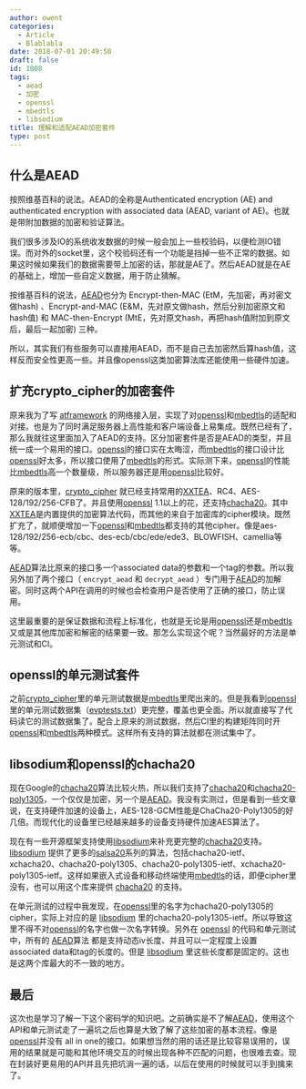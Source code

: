 ```yaml
---
author: owent
categories:
  - Article
  - Blablabla
date: 2018-07-01 20:49:50
draft: false
id: 1808
tags: 
  - aead
  - 加密
  - openssl
  - mbedtls
  - libsodium
title: 理解和适配AEAD加密套件
type: post
---
```


什么是AEAD
-----------------------------
按照维基百科的说法。AEAD的全称是Authenticated encryption (AE) and authenticated encryption with associated data (AEAD, variant of AE)。也就是带附加数据的加密和验证算法。

我们很多涉及IO的系统收发数据的时候一般会加上一些校验码，以便检测IO错误。而对外的socket里，这个校验码还有一个功能是挡掉一些不正常的数据。如果这时候如果我们的数据需要带上加密的话，那就是AE了。然后AEAD就是在AE的基础上，增加一些自定义数据，用于防止猜解。

按维基百科的说法，[AEAD][1]也分为 Encrypt-then-MAC (EtM，先加密，再对密文做hash) 、Encrypt-and-MAC (E&M，先对原文做hash，然后分别加密原文和hash值) 和 MAC-then-Encrypt (MtE，先对原文hash，再把hash值附加到原文后，最后一起加密) 三种。

所以，其实我们有些服务可以直接用AEAD，而不是自己去加密然后算hash值，这样反而安全性更高一些。并且像openssl这类加密算法库还能使用一些硬件加速。

扩充crypto_cipher的加密套件
-----------------------------
原来我为了写 [atframework][5] 的网络接入层，实现了对[openssl][6]和[mbedtls][7]的适配和对接。也是为了同时满足服务器上高性能和客户端设备上易集成。既然已经有了，那么我就往这里面加入了AEAD的支持。区分加密套件是否是AEAD的类型，并且统一成一个易用的接口。[openssl][6]的接口实在太晦涩，而[mbedtls][7]的接口设计比[openssl][6]好太多，所以接口使用了[mbedtls][7]的形式。实际测下来，[openssl][6]的性能比[mbedtls][7]高一个数量级，所以服务器还是用[openssl][6]比较好。

原来的版本里，[crypto_cipher][2] 就已经支持常用的[XXTEA][9]、RC4、AES-128/192/256-CFB了。并且使用[openssl][6] 1.1以上的花，还支持[chacha20][8]。其中[XXTEA][9]是内置提供的加密算法代码，而其他的来自于加密库的cipher模块。既然扩充了，就顺便增加一下[openssl][6]和[mbedtls][7]都支持的其他cipher。像是aes-128/192/256-ecb/cbc、des-ecb/cbc/ede/ede3、BLOWFISH、camellia等等。

[AEAD][1]算法比原来的接口多一个associated data的参数和一个tag的参数。所以我另外加了两个接口（ ```encrypt_aead``` 和 ```decrypt_aead``` ）专门用于[AEAD][1]的加解密。同时这两个API在调用的时候也会检查用户是否使用了正确的接口，防止误用。

这里最重要的是保证数据和流程上标准化，也就是无论是用[openssl][6]还是[mbedtls][7]又或是其他库加密和解密的结果要一致。那怎么实现这个呢？当然最好的方法是单元测试和CI。

openssl的单元测试套件
-----------------------------
之前[crypto_cipher][2]里的单元测试数据是[mbedtls][7]里爬出来的。但是我看到[openssl][6]里的单元测试数据集（[evptests.txt][4]）更完整，覆盖也更全面。所以就直接写了代码读它的测试数据集了。配合上原来的测试数据，然后CI里的构建矩阵同时开[openssl][6]和[mbedtls][7]两种模式。这样所有支持的算法就都在测试集中了。

libsodium和openssl的chacha20
-----------------------------
现在Google的[chacha20][8]算法比较火热，所以我们支持了[chacha20][8]和[chacha20-poly1305][8]，一个仅仅是加密，另一个是[AEAD][1]。我没有实测过，但是看到一些文章说，在支持硬件加速的设备上，AES-128-GCM性能是ChaCha20-Poly1305的好几倍。而现代化的设备里已经越来越多的设备支持硬件加速AES算法了。

现在有一些开源框架支持使用[libsodium][10]来补充更完整的[chacha20][8]支持。[libsodium][10] 提供了更多的[salsa20][11]系列的算法，包括chacha20-ietf、xchacha20、chacha20-poly1305、chacha20-poly1305-ietf、xchacha20-poly1305-ietf。这样如果嵌入式设备和移动终端使用[mbedtls][7]的话，即便cipher里没有，也可以用这个库来提供 [chacha20][8] 的支持。

在单元测试的过程中我发现，在[openssl][6]里的名字为chacha20-poly1305的cipher，实际上对应的是 [libsodium][10] 里的chacha20-poly1305-ietf。所以导致这里不得不对[openssl][6]的名字也做一次名字转换。另外在 [openssl][6] 的代码和单元测试中，所有的 [AEAD][1]算法 都是支持动态iv长度、并且可以一定程度上设置associated data和tag的长度的。但是 [libsodium][10] 里这些长度都是固定的。这也是这两个库最大的不一致的地方。

最后
-----------------------------
这次也是学习了解一下这个密码学的知识吧。之前确实是不了解[AEAD][1]，使用这个API和单元测试走了一遍坑之后也算是大致了解了这些加密的基本流程。像是[openssl][6]并没有 all in one的接口。如果想当然的用的话还是比较容易误用的，误用的结果就是可能和其他环境交互的时候出现各种不匹配的问题，也很难去查。现在封装好更易用的API并且先把坑淌一遍的话，以后在使用的时候就可以手到擒来了。


[1]: https://en.wikipedia.org/wiki/Authenticated_encryption
[2]: https://github.com/atframework/atframe_utils/blob/master/include/algorithm/crypto_cipher.h
[3]: https://github.com/atframework/atframe_utils/blob/master/src/algorithm/crypto_cipher.cpp
[4]: https://github.com/atframework/atframe_utils/blob/master/test/case/evptests.txt
[5]: https://github.com/atframework
[6]: http://openssl.org/
[7]: https://tls.mbed.org/
[8]: https://en.wikipedia.org/wiki/Salsa20#ChaCha_variant
[9]: https://en.wikipedia.org/wiki/XXTEA
[10]: https://doc.libsodium.org/
[11]: https://en.wikipedia.org/wiki/Salsa20